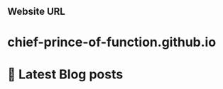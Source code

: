 ## Website URL

# chief-prince-of-function.github.io

# 📖 Latest Blog posts
<!-- GITHUB_POSTS:START -->
<!-- GITHUB_POSTS:END -->

